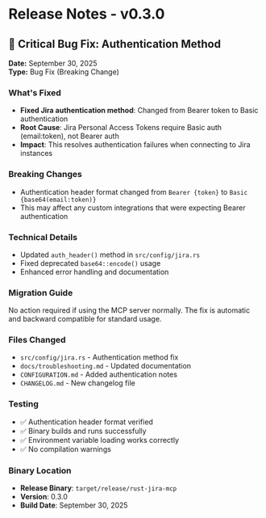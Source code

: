# Release Notes - v0.3.0

## 🐛 Critical Bug Fix: Authentication Method

**Date:** September 30, 2025  
**Type:** Bug Fix (Breaking Change)

### What's Fixed
- **Fixed Jira authentication method**: Changed from Bearer token to Basic authentication
- **Root Cause**: Jira Personal Access Tokens require Basic auth (email:token), not Bearer auth
- **Impact**: This resolves authentication failures when connecting to Jira instances

### Breaking Changes
- Authentication header format changed from `Bearer {token}` to `Basic {base64(email:token)}`
- This may affect any custom integrations that were expecting Bearer authentication

### Technical Details
- Updated `auth_header()` method in `src/config/jira.rs`
- Fixed deprecated `base64::encode()` usage
- Enhanced error handling and documentation

### Migration Guide
No action required if using the MCP server normally. The fix is automatic and backward compatible for standard usage.

### Files Changed
- `src/config/jira.rs` - Authentication method fix
- `docs/troubleshooting.md` - Updated documentation
- `CONFIGURATION.md` - Added authentication notes
- `CHANGELOG.md` - New changelog file

### Testing
- ✅ Authentication header format verified
- ✅ Binary builds and runs successfully
- ✅ Environment variable loading works correctly
- ✅ No compilation warnings

### Binary Location
- **Release Binary**: `target/release/rust-jira-mcp`
- **Version**: 0.3.0
- **Build Date**: September 30, 2025
